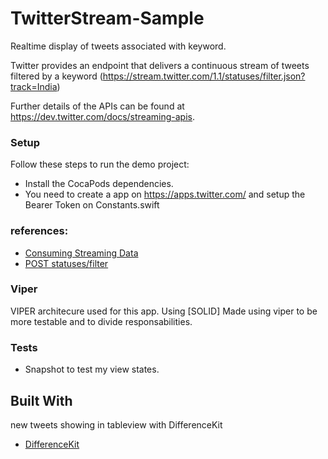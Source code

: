 # TwitterStream-Sample
 
Realtime display of tweets associated with keyword.

Twitter provides an endpoint that delivers a continuous stream of tweets filtered by a keyword (https://stream.twitter.com/1.1/statuses/filter.json?track=India)

Further details of the APIs can be found at https://dev.twitter.com/docs/streaming-apis.


### Setup

Follow these steps to run the demo project:
* Install the CocaPods dependencies.
* You need to create a app on https://apps.twitter.com/ and setup the Bearer Token on Constants.swift
 
### references:
* [Consuming Streaming Data](https://developer.twitter.com/en/docs/twitter-api/tweets/filtered-stream/api-reference/get-tweets-search-stream#Optional)
* [POST statuses/filter](https://developer.twitter.com/en/docs/twitter-api/tweets/filtered-stream/api-reference/post-tweets-search-stream-rules)

### Viper
VIPER architecure used for this app. Using [SOLID]
Made using viper to be more testable and to divide responsabilities.

### Tests
* Snapshot to test my view states.

## Built With
new tweets showing in tableview with DifferenceKit
* [DifferenceKit](https://github.com/ra1028/DifferenceKit)

